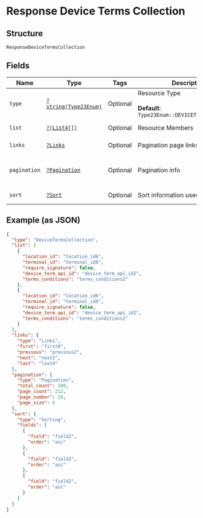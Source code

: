 
# Response Device Terms Collection

## Structure

`ResponseDeviceTermsCollection`

## Fields

| Name | Type | Tags | Description | Getter | Setter |
|  --- | --- | --- | --- | --- | --- |
| `type` | [`?string(Type23Enum)`](../../doc/models/type-23-enum.md) | Optional | Resource Type<br><br>**Default**: `Type23Enum::DEVICETERMSCOLLECTION` | getType(): ?string | setType(?string type): void |
| `list` | [`?(List4[])`](../../doc/models/list-4.md) | Optional | Resource Members | getList(): ?array | setList(?array list): void |
| `links` | [`?Links`](../../doc/models/links.md) | Optional | Pagination page links | getLinks(): ?Links | setLinks(?Links links): void |
| `pagination` | [`?Pagination`](../../doc/models/pagination.md) | Optional | Pagination info | getPagination(): ?Pagination | setPagination(?Pagination pagination): void |
| `sort` | [`?Sort`](../../doc/models/sort.md) | Optional | Sort information used on the results | getSort(): ?Sort | setSort(?Sort sort): void |

## Example (as JSON)

```json
{
  "type": "DeviceTermsCollection",
  "list": [
    {
      "location_id": "location_id6",
      "terminal_id": "terminal_id8",
      "require_signature": false,
      "device_term_api_id": "device_term_api_id2",
      "terms_conditions": "terms_conditions2"
    },
    {
      "location_id": "location_id6",
      "terminal_id": "terminal_id8",
      "require_signature": false,
      "device_term_api_id": "device_term_api_id2",
      "terms_conditions": "terms_conditions2"
    }
  ],
  "links": {
    "type": "Links",
    "first": "first0",
    "previous": "previous2",
    "next": "next2",
    "last": "last4"
  },
  "pagination": {
    "type": "Pagination",
    "total_count": 100,
    "page_count": 212,
    "page_number": 28,
    "page_size": 6
  },
  "sort": {
    "type": "Sorting",
    "fields": [
      {
        "field": "field2",
        "order": "asc"
      },
      {
        "field": "field2",
        "order": "asc"
      },
      {
        "field": "field2",
        "order": "asc"
      }
    ]
  }
}
```

